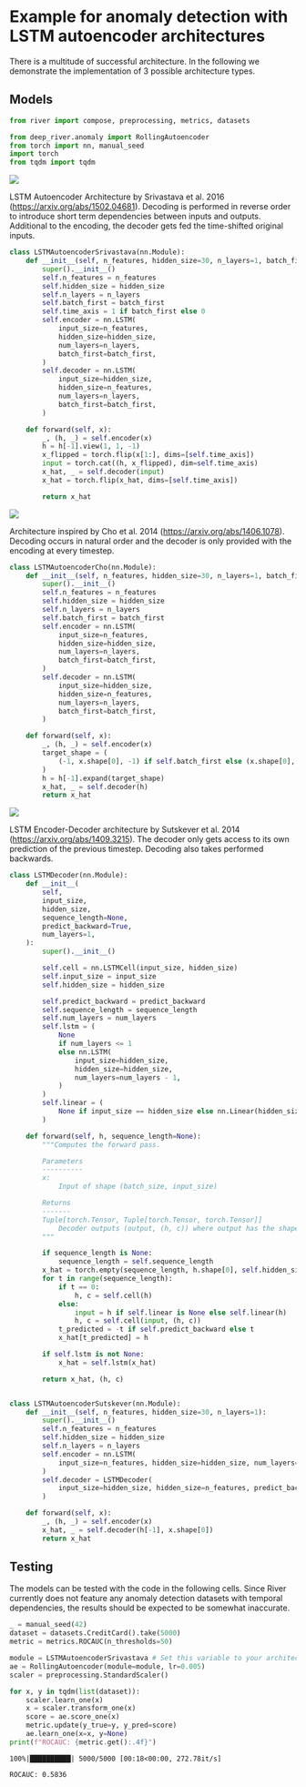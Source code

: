 # Example for anomaly detection with LSTM autoencoder architectures

There is a multitude of successful architecture. In the following we demonstrate the implementation of 3 possible architecture types.

## Models


```python
from river import compose, preprocessing, metrics, datasets

from deep_river.anomaly import RollingAutoencoder
from torch import nn, manual_seed
import torch
from tqdm import tqdm
```

![](srivastava_ae.png)

LSTM Autoencoder Architecture by Srivastava et al. 2016 (https://arxiv.org/abs/1502.04681). Decoding is performed in reverse order to introduce short term dependencies between inputs and outputs. Additional to the encoding, the decoder gets fed the time-shifted original inputs. 


```python
class LSTMAutoencoderSrivastava(nn.Module):
    def __init__(self, n_features, hidden_size=30, n_layers=1, batch_first=False):
        super().__init__()
        self.n_features = n_features
        self.hidden_size = hidden_size
        self.n_layers = n_layers
        self.batch_first = batch_first
        self.time_axis = 1 if batch_first else 0
        self.encoder = nn.LSTM(
            input_size=n_features,
            hidden_size=hidden_size,
            num_layers=n_layers,
            batch_first=batch_first,
        )
        self.decoder = nn.LSTM(
            input_size=hidden_size,
            hidden_size=n_features,
            num_layers=n_layers,
            batch_first=batch_first,
        )

    def forward(self, x):
        _, (h, _) = self.encoder(x)
        h = h[-1].view(1, 1, -1)
        x_flipped = torch.flip(x[1:], dims=[self.time_axis])
        input = torch.cat((h, x_flipped), dim=self.time_axis)
        x_hat, _ = self.decoder(input)
        x_hat = torch.flip(x_hat, dims=[self.time_axis])

        return x_hat
```

![](cho_ae.png)

Architecture inspired by Cho et al. 2014 (https://arxiv.org/abs/1406.1078). Decoding occurs in natural order and the decoder is only provided with the encoding at every timestep.


```python
class LSTMAutoencoderCho(nn.Module):
    def __init__(self, n_features, hidden_size=30, n_layers=1, batch_first=False):
        super().__init__()
        self.n_features = n_features
        self.hidden_size = hidden_size
        self.n_layers = n_layers
        self.batch_first = batch_first
        self.encoder = nn.LSTM(
            input_size=n_features,
            hidden_size=hidden_size,
            num_layers=n_layers,
            batch_first=batch_first,
        )
        self.decoder = nn.LSTM(
            input_size=hidden_size,
            hidden_size=n_features,
            num_layers=n_layers,
            batch_first=batch_first,
        )

    def forward(self, x):
        _, (h, _) = self.encoder(x)
        target_shape = (
            (-1, x.shape[0], -1) if self.batch_first else (x.shape[0], -1, -1)
        )
        h = h[-1].expand(target_shape)
        x_hat, _ = self.decoder(h)
        return x_hat
```

![](sutskever_ae.png)

LSTM Encoder-Decoder architecture by Sutskever et al. 2014 (https://arxiv.org/abs/1409.3215). The decoder only gets access to its own prediction of the previous timestep. Decoding also takes performed backwards.


```python
class LSTMDecoder(nn.Module):
    def __init__(
        self,
        input_size,
        hidden_size,
        sequence_length=None,
        predict_backward=True,
        num_layers=1,
    ):
        super().__init__()

        self.cell = nn.LSTMCell(input_size, hidden_size)
        self.input_size = input_size
        self.hidden_size = hidden_size

        self.predict_backward = predict_backward
        self.sequence_length = sequence_length
        self.num_layers = num_layers
        self.lstm = (
            None
            if num_layers <= 1
            else nn.LSTM(
                input_size=hidden_size,
                hidden_size=hidden_size,
                num_layers=num_layers - 1,
            )
        )
        self.linear = (
            None if input_size == hidden_size else nn.Linear(hidden_size, input_size)
        )

    def forward(self, h, sequence_length=None):
        """Computes the forward pass.

        Parameters
        ----------
        x:
            Input of shape (batch_size, input_size)

        Returns
        -------
        Tuple[torch.Tensor, Tuple[torch.Tensor, torch.Tensor]]
            Decoder outputs (output, (h, c)) where output has the shape (sequence_length, batch_size, input_size).
        """

        if sequence_length is None:
            sequence_length = self.sequence_length
        x_hat = torch.empty(sequence_length, h.shape[0], self.hidden_size)
        for t in range(sequence_length):
            if t == 0:
                h, c = self.cell(h)
            else:
                input = h if self.linear is None else self.linear(h)
                h, c = self.cell(input, (h, c))
            t_predicted = -t if self.predict_backward else t
            x_hat[t_predicted] = h

        if self.lstm is not None:
            x_hat = self.lstm(x_hat)

        return x_hat, (h, c)


class LSTMAutoencoderSutskever(nn.Module):
    def __init__(self, n_features, hidden_size=30, n_layers=1):
        super().__init__()
        self.n_features = n_features
        self.hidden_size = hidden_size
        self.n_layers = n_layers
        self.encoder = nn.LSTM(
            input_size=n_features, hidden_size=hidden_size, num_layers=n_layers
        )
        self.decoder = LSTMDecoder(
            input_size=hidden_size, hidden_size=n_features, predict_backward=True
        )

    def forward(self, x):
        _, (h, _) = self.encoder(x)
        x_hat, _ = self.decoder(h[-1], x.shape[0])
        return x_hat
```

## Testing

The models can be tested with the code in the following cells. Since River currently does not feature any anomaly detection datasets with temporal dependencies, the results should be expected to be somewhat inaccurate.  


```python
_ = manual_seed(42)
dataset = datasets.CreditCard().take(5000)
metric = metrics.ROCAUC(n_thresholds=50)

module = LSTMAutoencoderSrivastava # Set this variable to your architecture of choice
ae = RollingAutoencoder(module=module, lr=0.005)
scaler = preprocessing.StandardScaler()

```


```python
for x, y in tqdm(list(dataset)):
    scaler.learn_one(x)
    x = scaler.transform_one(x)
    score = ae.score_one(x)
    metric.update(y_true=y, y_pred=score)
    ae.learn_one(x=x, y=None)
print(f"ROCAUC: {metric.get():.4f}")

```

    100%|██████████| 5000/5000 [00:18<00:00, 272.78it/s]

    ROCAUC: 0.5836


    

